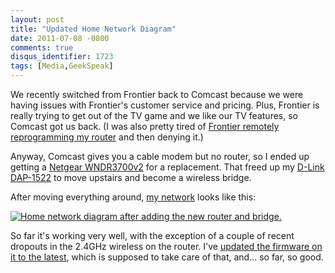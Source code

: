 ```yaml
---
layout: post
title: "Updated Home Network Diagram"
date: 2011-07-08 -0800
comments: true
disqus_identifier: 1723
tags: [Media,GeekSpeak]
---
```

We recently switched from Frontier back to Comcast because we were
having issues with Frontier's customer service and pricing. Plus,
Frontier is really trying to get out of the TV game and we like our TV
features, so Comcast got us back. (I was also pretty tired of [Frontier
remotely reprogramming my
router](/archive/2009/04/04/verizon-fios-router-auto-updating-and-configuration-problems.aspx)
and then denying it.)

Anyway, Comcast gives you a cable modem but no router, so I ended up
getting a [Netgear
WNDR3700v2](http://www.amazon.com/dp/B002HWRJY4?tag=mhsvortex) for a
replacement. That freed up my [D-Link
DAP-1522](http://www.amazon.com/dp/B001769K3O?tag=mhsvortex) to move
upstairs and become a wireless bridge.

After moving everything around, [my
network](/archive/2008/09/30/overview-of-my-media-center-solution.aspx)
looks like this:

[![Home network diagram after adding the new router and
bridge.](https://lh3.googleusercontent.com/-G5PEJBcHe48/ThctV8V092I/AAAAAAAACSg/EKJs5lCycyM/s400/Network%252520Diagram.jpg)](https://picasaweb.google.com/lh/photo/pqUF_95UfYWlFNnUtG-xfQ?feat=embedwebsite)

So far it's working very well, with the exception of a couple of recent
dropouts in the 2.4GHz wireless on the router. I've [updated the
firmware on it to the
latest](http://support.netgear.com/app/answers/detail/a_id/19250/),
which is supposed to take care of that, and... so far, so good.


